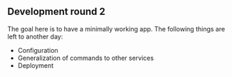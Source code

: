 ## Development round 2

The goal here is to have a minimally working app.
The following things are left to another day:

- Configuration
- Generalization of commands to other services
- Deployment

